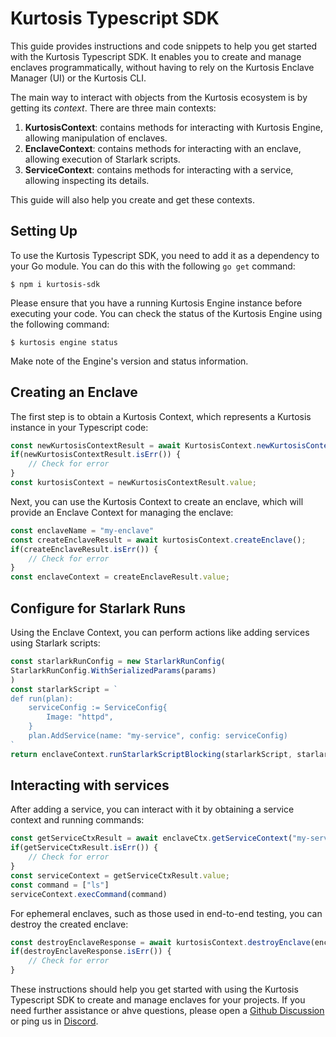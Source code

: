 # Kurtosis Typescript SDK

This guide provides instructions and code snippets to help you get started with the Kurtosis Typescript SDK. It enables you to create and manage enclaves programmatically, without having to rely on the Kurtosis Enclave Manager (UI) or the Kurtosis CLI.

The main way to interact with objects from the Kurtosis ecosystem is by getting its *context*. There are three main contexts:
1. **KurtosisContext**: contains methods for interacting with Kurtosis Engine, allowing manipulation of enclaves.
2. **EnclaveContext**: contains methods for interacting with an enclave, allowing execution of Starlark scripts.
3. **ServiceContext**: contains methods for interacting with a service, allowing inspecting its details.

This guide will also help you create and get these contexts.

## Setting Up

To use the Kurtosis Typescript SDK, you need to add it as a dependency to your Go module. You can do this with the following `go get` command:

```console
$ npm i kurtosis-sdk
```

Please ensure that you have a running Kurtosis Engine instance before executing your code. You can check the status of the Kurtosis Engine using the following command:

```console
$ kurtosis engine status
```

Make note of the Engine's version and status information.

## Creating an Enclave

The first step is to obtain a Kurtosis Context, which represents a Kurtosis instance in your Typescript code:

```typescript
const newKurtosisContextResult = await KurtosisContext.newKurtosisContextFromLocalEngine()
if(newKurtosisContextResult.isErr()) {
    // Check for error
}
const kurtosisContext = newKurtosisContextResult.value;
```

Next, you can use the Kurtosis Context to create an enclave, which will provide an Enclave Context for managing the enclave:

```typescript
const enclaveName = "my-enclave"
const createEnclaveResult = await kurtosisContext.createEnclave();
if(createEnclaveResult.isErr()) {
    // Check for error
}
const enclaveContext = createEnclaveResult.value;
```

## Configure for Starlark Runs

Using the Enclave Context, you can perform actions like adding services using Starlark scripts:

```typescript
const starlarkRunConfig = new StarlarkRunConfig(
StarlarkRunConfig.WithSerializedParams(params)
)
const starlarkScript = `
def run(plan):
    serviceConfig := ServiceConfig{
        Image: "httpd",
    }
    plan.AddService(name: "my-service", config: serviceConfig)
`
return enclaveContext.runStarlarkScriptBlocking(starlarkScript, starlarkRunConfig)
```
## Interacting with services
After adding a service, you can interact with it by obtaining a service context and running commands:

```typescript
const getServiceCtxResult = await enclaveCtx.getServiceContext("my-service")
if(getServiceCtxResult.isErr()) {
    // Check for error
}
const serviceContext = getServiceCtxResult.value;
const command = ["ls"]
serviceContext.execCommand(command)
```

For ephemeral enclaves, such as those used in end-to-end testing, you can destroy the created enclave:

```typescript
const destroyEnclaveResponse = await kurtosisContext.destroyEnclave(enclaveName)
if(destroyEnclaveResponse.isErr()) {
    // Check for error
}
```

These instructions should help you get started with using the Kurtosis Typescript SDK to create and manage enclaves for your projects. If you need further assistance or ahve questions, please open a [Github Discussion](https://github.com/kurtosis-tech/kurtosis/discussions/categories/q-a) or ping us in [Discord](https://discord.com/invite/HUapYX9RvV).
